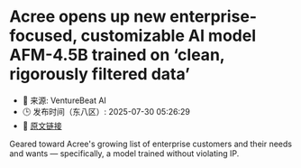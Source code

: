 # Acree opens up new enterprise-focused, customizable AI model AFM-4.5B trained on ‘clean, rigorously filtered data’
- 📅 来源: VentureBeat AI
- 🕒 发布时间（东八区）: 2025-07-30 05:26:29
- 🔗 [原文链接](https://venturebeat.com/ai/acree-opens-up-new-enterprise-focused-customizable-ai-model-afm-4-5b-trained-on-clean-rigorously-filtered-data/)

Geared toward Acree's growing list of enterprise customers and their needs and wants — specifically, a model trained without violating IP.